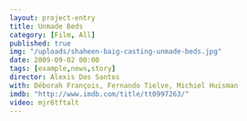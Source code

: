 ```yaml
---
layout: project-entry
title: Unmade Beds
category: [Film, All]
published: true
img: "/uploads/shaheen-baig-casting-unmade-beds.jpg"
date: 2009-09-02 00:00
tags: [example,news,story]
director: Alexis Dos Santos
with: Déborah François, Fernando Tielve, Michiel Huisman
imdb: "http://www.imdb.com/title/tt0997263/"
video: mjr6tftalt
---
```



